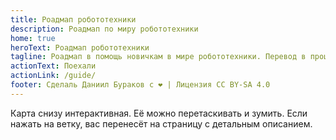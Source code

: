 ```yaml
---
title: Роадмап робототехники
description: Роадмап по миру робототехники
home: true
heroText: Роадмап робототехники
tagline: Роадмап в помощь новичкам в мире робототехники. Перевод в процессе.
actionText: Поехали
actionLink: /guide/
footer: Сделаль Даниил Бураков с ❤️ | Лицензия CC BY-SA 4.0
---
```


Карта снизу интерактивная. Её можно перетаскивать и зумить. Если нажать на ветку, вас перенесёт на страницу с детальным описанием.

<Roadmap/>